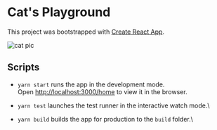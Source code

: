 # Cat's Playground

This project was bootstrapped with [Create React App](https://github.com/facebook/create-react-app).

![cat pic](http://placekitten.com/200/300)

## Scripts

- `yarn start` runs the app in the development mode.\
Open [http://localhost:3000/home](http://localhost:3000/home) to view it in the browser.

- `yarn test` launches the test runner in the interactive watch mode.\
- `yarn build` builds the app for production to the `build` folder.\
